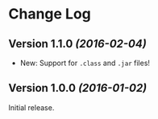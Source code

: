 Change Log
==========

Version 1.1.0 *(2016-02-04)*
----------------------------

 * New: Support for `.class` and `.jar` files!


Version 1.0.0 *(2016-01-02)*
----------------------------

Initial release.
